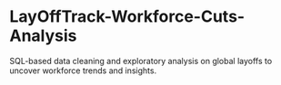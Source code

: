 # LayOffTrack-Workforce-Cuts-Analysis
SQL-based data cleaning and exploratory analysis on global layoffs to uncover workforce trends and insights.
